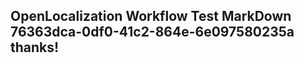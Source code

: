 <properties
ms.topic="hero-topic"
ms.test1="hero-topic"
ms.test2="test"/>


## OpenLocalization Workflow Test MarkDown 76363dca-0df0-41c2-864e-6e097580235a thanks!



<!--HONumber=Jul16_HO5-->



